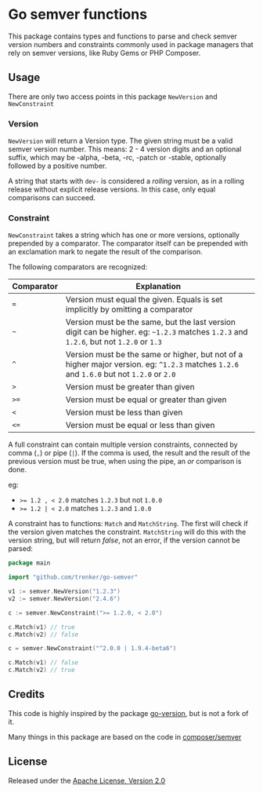 # Go semver functions

This package contains types and functions to parse and check semver version numbers and constraints commonly used in package managers that rely on semver versions, like Ruby Gems or PHP Composer.

## Usage

There are only two access points in this package `NewVersion` and `NewConstraint`

### Version

`NewVersion` will return a Version type. The given string must be a valid semver version number. This means: 2 -  4 version digits and an optional suffix, which may be -alpha, -beta, -rc, -patch or -stable, optionally followed by a positive number.

A string that starts with `dev-` is considered a *rolling* version, as in a rolling release without explicit release versions. In this case, only equal comparisons can succeed.

### Constraint

`NewConstraint` takes a string which has one or more versions, optionally prepended by a comparator. The comparator itself can be prepended with an exclamation mark to negate the result of the comparison.

The following comparators are recognized:

Comparator | Explanation
-----------|------------
`=`        | Version must equal the given. Equals is set implicitly by omitting a comparator
`~`        | Version must be the same, but the last version digit can be higher. eg: `~1.2.3` matches `1.2.3` and `1.2.6`, but not `1.2.0` or `1.3`
`^`        | Version must be the same or higher, but not of a higher major version. eg: `^1.2.3` matches `1.2.6` and `1.6.0` but not `1.2.0` or `2.0`
`>`        | Version must be greater than given
`>=`       | Version must be equal or greater than given
`<`        | Version must be less than given
`<=`       | Version must be equal or less than given

A full constraint can contain multiple version constraints, connected by comma (`,`) or pipe (`|`). If the comma is used, the result and the result of the previous version must be true, when using the pipe, an *or* comparison is done.

eg:

* `>= 1.2 , < 2.0` matches `1.2.3` but not `1.0.0`
* `>= 1.2 | < 2.0` matches `1.2.3` and `1.0.0`

A constraint has to functions: `Match` and `MatchString`. The first will check if the version given matches the constraint. `MatchString` will do this with the version string, but will return *false*, not an error, if the version cannot be parsed:

```go
package main

import "github.com/trenker/go-semver"

v1 := semver.NewVersion("1.2.3")
v2 := semver.NewVersion("2.4.6")

c := semver.NewConstraint(">= 1.2.0, < 2.0")

c.Match(v1) // true
c.Match(v2) // false

c = semver.NewConstraint("^2.0.0 | 1.9.4-beta6")

c.Match(v1) // false
c.Match(v2) // true
```

## Credits

This code is highly inspired by the package [go-version](https://github.com/hashicorp/go-version), but is not a fork of it.

Many things in this package are based on the code in [composer/semver](https://github.com/composer/semver)

## License

Released under the [Apache License, Version 2.0](LICENSE)
